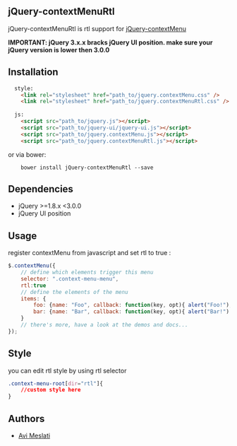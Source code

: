 ## jQuery-contextMenuRtl ##
jQuery-contextMenuRtl is rtl support for [jQuery-contextMenu](https://github.com/swisnl/jQuery-contextMenu)

__IMPORTANT: jQuery 3.x.x bracks jQuery UI position. make sure your jQuery version is lower then 3.0.0__

## Installation ##
```html
  style:
    <link rel="stylesheet" href="path_to/jquery.contextMenu.css" />
    <link rel="stylesheet" href="path_to/jquery.contextMenuRtl.css" />
  
  js:
    <script src="path_to/jquery.js"></script>
    <script src="path_to/jquery-ui/jquery-ui.js"></script>
    <script src="path_to/jquery.contextMenu.js"></script>
    <script src="path_to/jquery.contextMenuRtl.js"></script>
```   
or via bower: <br/> 
``` 
    bower install jQuery-contextMenuRtl --save 
```

## Dependencies ##

* jQuery >=1.8.x <3.0.0
* jQuery UI position 

## Usage ##

register contextMenu from javascript and set rtl to true :

```javascript
$.contextMenu({
    // define which elements trigger this menu
    selector: ".context-menu-menu",
    rtl:true
    // define the elements of the menu
    items: {
        foo: {name: "Foo", callback: function(key, opt){ alert("Foo!"); }},
        bar: {name: "Bar", callback: function(key, opt){ alert("Bar!") }}
    }
    // there's more, have a look at the demos and docs...
});
```

## Style ##
you can edit rtl style by using rtl selector

```css
.context-menu-root[dir="rtl"]{
    //custom style here
}
```

## Authors ##

* [Avi Meslati](https://github.com/avim101)
